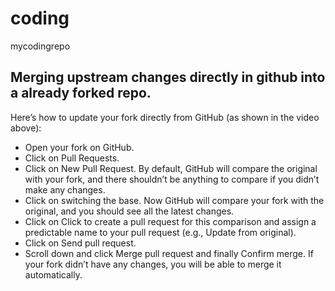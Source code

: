 # coding
mycodingrepo

 ## Merging upstream changes directly in github into a already forked repo.
Here’s how to update your fork directly from GitHub (as shown in the video above):

- Open your fork on GitHub.
- Click on Pull Requests.
- Click on New Pull Request. By default, GitHub will compare the original with your fork, and there shouldn’t be anything to compare if you didn’t make any changes.
- Click on switching the base. Now GitHub will compare your fork with the original, and you should see all the latest changes.
- Click on Click to create a pull request for this comparison and assign a predictable name to your pull request (e.g., Update from original).
- Click on Send pull request.
- Scroll down and click Merge pull request and finally Confirm merge. If your fork didn’t have any changes, you will be able to merge it automatically.
